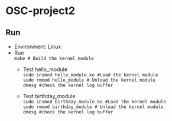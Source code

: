# OSC-project2

## Run
- Environment: Linux  
- Run  
  `make # Build the kernel module`    
  - Test hello_module  
  `sudo insmod hello_module.ko #Load the kernel module`  
  `sudo rmmod hello_module # Unload the kernel module`  
  `dmesg #check the kernel log buffer`  
   
  - Test birthday_module  
  `sudo insmod birthday_module.ko #Load the kernel module`  
  `sudo rmmod birthday_module # Unload the kernel module`  
  `dmesg #check the kernel log buffer`  
